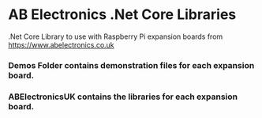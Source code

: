AB Electronics .Net Core Libraries
=====

.Net Core Library to use with Raspberry Pi expansion boards from https://www.abelectronics.co.uk

### Demos Folder contains demonstration files for each expansion board.  

### ABElectronicsUK contains the libraries for each expansion board.
